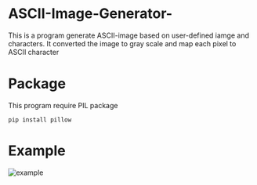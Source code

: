 # ASCII-Image-Generator-
This is a program generate ASCII-image based on user-defined iamge and characters. It converted the image to gray scale and map each pixel to ASCII character

# Package
This program require PIL package

```pip install pillow```

# Example

![example](https://user-images.githubusercontent.com/46532194/64559517-7c50fd80-d314-11e9-85b2-bf2e955b5279.jpg)

